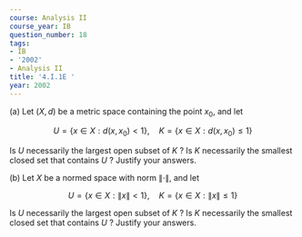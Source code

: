 ```yaml
---
course: Analysis II
course_year: IB
question_number: 18
tags:
- IB
- '2002'
- Analysis II
title: '4.I.1E '
year: 2002
---
```



(a) Let $(X, d)$ be a metric space containing the point $x_{0}$, and let

$$U=\left\{x \in X: d\left(x, x_{0}\right)<1\right\}, \quad K=\left\{x \in X: d\left(x, x_{0}\right) \leqslant 1\right\}$$

Is $U$ necessarily the largest open subset of $K$ ? Is $K$ necessarily the smallest closed set that contains $U$ ? Justify your answers.

(b) Let $X$ be a normed space with norm $\|\cdot\|$, and let

$$U=\{x \in X:\|x\|<1\}, \quad K=\{x \in X:\|x\| \leqslant 1\}$$

Is $U$ necessarily the largest open subset of $K$ ? Is $K$ necessarily the smallest closed set that contains $U$ ? Justify your answers.